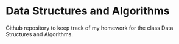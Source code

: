 # Data Structures and Algorithms
Github repository to keep track of my homework for the class Data Structures and Algorithms.
